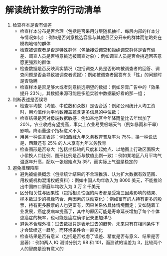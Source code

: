 # 解读统计数字的行动清单


1. 检查样本是否有偏差
   - 检查样本分布是否合理（包括是否采用分层随机抽样、每层内部的样本分布情况如何）：例如是否刻意挑选容易与其他层区分开来的群体而忽略处在模糊地带的群体
   - 检查被调查者是否是特殊群体（包括接受调查和拒绝调查群体是否有偏差、调查人员是否特意挑选被调查对象）：例如调查人员是否会挑选回答意愿更强烈的群体
   - 检查数据是否反映真实情况（包括调查人员是否影响被调查者的回答、调查问题是否会导致被调查者谎报）：例如被调查者回答有关「性」的问题时是否隐瞒
   - 检查样本是否足够大或者刻意挑选期望的数据：例如牙膏广告中的「效果提升 23%」，其数据来源可能是多组实验中数据最好看的那一组；
2. 判断表述是否误导
   - 检查平均数（均值、中位数和众数）是否合适：例如公司统计人均工资时，用均值作为平均数掩盖蕴含更多信息的中位数；
   - 检查结果是否对极端数据敏感：例如某地区今年降雨量比去年增加了 20%，农业收成有望提高，事实上农业易受极端天气（例如暴雨和干旱）影响，降雨量这个指标意义不大
   - 用另一种语言表述：例如西藏九年义务教育普及率为 75%，换一种说法是，西藏还有 25% 的人未享有九年义务教育
   - 检查图形是否夸大（包括坐标轴的尺度和起始点、以地图上行政区面积大小偷换人口比例、图形比例是否与数值比例一致）：例如某地区八月平均气温逐年升高，配以一张起始点为 35°，而实际上气温是稳定的
3. 避免推理陷阱
   - 避免被偷换概念（包括统计结果的不合理推演、认为扩大数据有效范围、用权威机构混淆权威资料）：例如中国人均年收入为 8000 美元，不能推论出中国四口家庭年均收入为 3 万 2 千美元
   - 区分相关性与因果性（包括相关性强的两者都是受第三因素影响的结果、样本数过少的机缘巧合、两因素的联动变化）：例如富有的人持有更多的股票，持有更多股票的人也更富有，因果关系依具体情境而定；又如随着工业发展，癌症发病率提高了，其中的原因可能是寿命延长增加了每个个体患癌症的概率，也可能是癌症确诊记录更加详尽
   - 避免不合理外推：过去数据只是表示过去的趋势，未来只有在相同条件下才会延续这一趋势，而环境条件会一直变化
   - 检查结果是否有意义（包括是否考虑了误差、精度是否有意义、结果是否显著）：例如两人 IQ 测试分别为 98 和 101，而测试的误差为 3，比较两个人的智商是没有意义的
